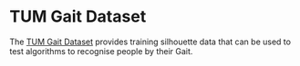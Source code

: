 # TUM Gait Dataset

The [TUM Gait Dataset](https://www.mmk.ei.tum.de/en/misc/tum-iitkgp-gait-database/) provides training silhouette data that can be used to test algorithms to recognise people by their Gait.


